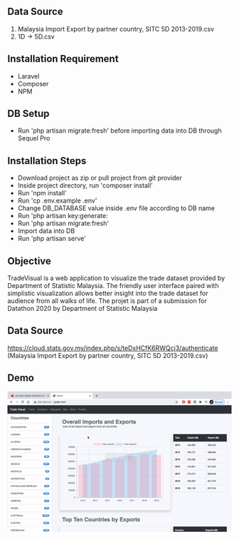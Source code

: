 ## Data Source
1. Malaysia Import Export by partner country, SITC 5D 2013-2019.csv
2. 1D -> 5D.csv

## Installation Requirement
- Laravel
- Composer
- NPM

## DB Setup
- Run 'php artisan migrate:fresh' before importing data into DB through Sequel Pro

## Installation Steps
- Download project as zip or pull project from git provider
- Inside project directory, run 'composer install' 
- Run 'npm install'
- Run 'cp .env.example .env'
- Change DB_DATABASE value inside .env file according to DB name
- Run 'php artisan key:generate:
- Run 'php artisan migrate:fresh'
- Import data into DB 
- Run 'php artisan serve'

## Objective
TradeVisual is a web application to visualize the trade dataset provided by Department of Statistic Malaysia. The friendly user interface paired with simplistic visualization allows better insight into the trade dataset for audience from all walks of life. The projet is part of a submission for Datathon 2020 by Department of Statistic Malaysia

## Data Source
https://cloud.stats.gov.my/index.php/s/teDxHCfK6RWQcj3/authenticate (Malaysia Import Export by partner country, SITC 5D 2013-2019.csv)

## Demo
![demo](demo/home.gif)
